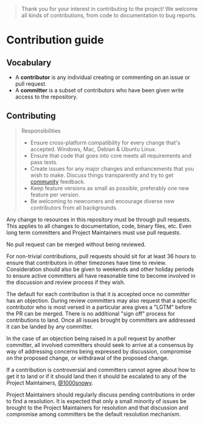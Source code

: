 > Thank you for your interest in contributing to the project! We welcome all kinds of contributions, from code to documentation to bug reports.

# Contribution guide

## Vocabulary

* A **contributor** is any individual creating or commenting on an issue or pull request.
* A **committer** is a subset of contributors who have been given write access to the repository.

## Contributing

> Responsibilities
> * Ensure cross-platform compatibility for every change that's accepted. Windows, Mac, Debian & Ubuntu Linux.
> * Ensure that code that goes into core meets all requirements and pass tests. 
> * Create issues for any major changes and enhancements that you wish to make. Discuss things transparently and try to get [community](https://github.com/somebee/imba/issues) feedback.
> * Keep feature versions as small as possible, preferably one new feature per version.
> * Be welcoming to newcomers and encourage diverse new contributors from all backgrounds.

Any change to resources in this repository must be through pull requests. This applies to all changes
to documentation, code, binary files, etc. Even long term committers and Project Maintainers must use
pull requests.

No pull request can be merged without being reviewed.

For non-trivial contributions, pull requests should sit for at least 36 hours to ensure that
contributors in other timezones have time to review. Consideration should also be given to
weekends and other holiday periods to ensure active committers all have reasonable time to
become involved in the discussion and review process if they wish.

The default for each contribution is that it is accepted once no committer has an objection.
During review committers may also request that a specific contributor who is most versed in a
particular area gives a "LGTM" before the PR can be merged. There is no additional "sign off"
process for contributions to land. Once all issues brought by committers are addressed it can
be landed by any committer.

In the case of an objection being raised in a pull request by another committer, all involved
committers should seek to arrive at a consensus by way of addressing concerns being expressed
by discussion, compromise on the proposed change, or withdrawal of the proposed change.

If a contribution is controversial and committers cannot agree about how to get it to land
or if it should land then it should be escalated to any of the Project Maintainers, 
[@1000snowy](https://github.com/1000snowy/).

Project Maintainers should regularly discuss pending contributions in order to find a resolution. It is expected that only a
small minority of issues be brought to the Project Maintainers for resolution and that discussion and compromise among 
committers be the default resolution mechanism.